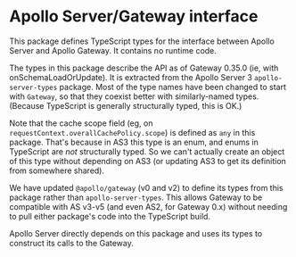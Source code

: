# Apollo Server/Gateway interface

This package defines TypeScript types for the interface between Apollo Server and Apollo Gateway. It contains no runtime code.

The types in this package describe the API as of Gateway 0.35.0 (ie, with onSchemaLoadOrUpdate). It is extracted from the Apollo Server 3 `apollo-server-types` package. Most of the type names have been changed to start with `Gateway`, so that they coexist better with similarly-named types. (Because TypeScript is generally structurally typed, this is OK.)

Note that the cache scope field (eg, on `requestContext.overallCachePolicy.scope`) is defined as `any` in this package. That's because in AS3 this type is an enum, and enums in TypeScript are _not_ structurally typed. So we can't actually create an object of this type without depending on AS3 (or updating AS3 to get its definition from somewhere shared).

We have updated `@apollo/gateway` (v0 and v2) to define its types from this package rather than `apollo-server-types`. This allows Gateway to be compatible with AS v3-v5 (and even AS2, for Gateway 0.x) without needing to pull either package's code into the TypeScript build.

Apollo Server directly depends on this package and uses its types to construct its calls to the Gateway.

